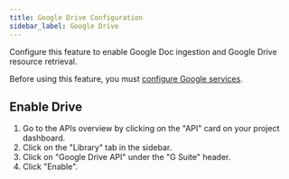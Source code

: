 ```yaml
---
title: Google Drive Configuration
sidebar_label: Google Drive
---
```


Configure this feature to enable Google Doc ingestion and Google Drive resource retrieval.

Before using this feature, you must [configure Google services](/docs/customizing/settings/integrations).

## Enable Drive

1. Go to the APIs overview by clicking on the "API" card on your project dashboard.
2. Click on the "Library" tab in the sidebar.
3. Click on "Google Drive API" under the "G Suite" header.
4. Click "Enable".
